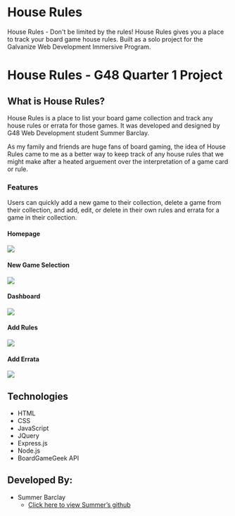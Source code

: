 # House Rules
House Rules - Don't be limited by the rules! House Rules gives you a place to track your board game house rules. Built as a solo project for the Galvanize Web Development Immersive Program. 

# House Rules - G48 Quarter 1 Project

## What is House Rules?

House Rules is a place to list your board game collection and track any house rules or errata for those games. It was developed and designed by G48 Web Development student Summer Barclay.

As my family and friends are huge fans of board gaming, the idea of House Rules came to me as a better way to keep track of any house rules that we might make after a heated arguement over the interpretation of a game card or rule.

### Features

Users can quickly add a new game to their collection, delete a game from their collection,  and add, edit, or delete in their own rules and errata for a game in their collection.

#### Homepage
![](/www/img/hr-homepage.png)

#### New Game Selection
![](/www/img/hr-add-game.png)

#### Dashboard
![](/www/img/hr-collections.png)

#### Add Rules
![](/www/img/hr-add-rule1.png)

#### Add Errata
![](/www/img/hr-add-errata.png)

## Technologies
* HTML
* CSS
* JavaScript
* JQuery
* Express.js
* Node.js
* BoardGameGeek API

## Developed By:
- Summer Barclay
  - [Click here to view Summer’s github](https://github.com/Mavyllos)
